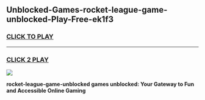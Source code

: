
## Unblocked-Games-rocket-league-game-unblocked-Play-Free-ek1f3
<h3>
<a href="https://premium76.site?title=rocket-league-game-unblocked&ref=23A">CLICK TO PLAY</a></h3>
<hr>

<h3>
<a href="https://premium76.site?title=rocket-league-game-unblocked&ref=23A">CLICK 2 PLAY</a>
  
</h3>

<a href="https://premium76.site?title=rocket-league-game-unblocked&ref=23A"><img src="https://clearcache.store/games.png"></a>


**rocket-league-game-unblocked games unblocked: Your Gateway to Fun and Accessible Online Gaming**
